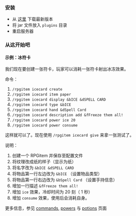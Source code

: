 ### 安装

* 从 [这里](https://github.com/NyaaCat/RPGitems-reloaded/releases) 下载最新版本
* 将 jar 文件放入 `plugins` 目录
* 重启服务器

### 从这开始吧

#### 示例：冰符卡

我们现在要创建一张符卡，玩家可以消耗一张符卡射出冰冻效果。

命令：

1. `/rpgitem icecard create`
2. `/rpgitem icecard item paper`
3. `/rpgitem icecard display &bICE &dSPELL CARD`
4. `/rpgitem icecard type &bICE`
5. `/rpgitem icecard hand &dSpell Card`
6. `/rpgitem icecard description add &fFreeze them all!`
7. `/rpgitem icecard power ice 20`
8. `/rpgitem icecard power consume`

这样就可以了。现在使用 `/rpgitem icecard give` 来拿一张测试了。

说明：

1. 创建一个 RPGitem 并保存至配置文件
2. 将纹理改成纸的样子（显示为纸）
3. 将名字改为 `&bICE &dSPELL CARD`
4. 将物品第一行左边改为 `&bICE` （设置物品类型）
5. 将物品第一行右边改为 `&bSpell Card` （设置手持信息）
6. 增加一行描述 `&fFreeze them all!`
7. 增加 `ice` 效果，冷却时间为 20 刻（ 1 秒）
8. 增加 `consume` 效果，使用后会消耗自身。

更多信息，参见 [commands](https://github.com/NyaaCat/RPGitems-reloaded/wiki/Commands), [powers](https://github.com/NyaaCat/RPGitems-reloaded/wiki/Powers) 与 [potions](https://github.com/NyaaCat/RPGitems-reloaded/wiki/Potion-Effects) 页面